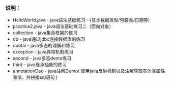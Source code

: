 ### 说明：
* HelloWorld.java - java语法基础练习一(基本数据类型/包装类/日期等)
* practice2.java - java语法基础练习二（面向对象）
* collection - java集合框架的练习
* db - java通过jdbc连接数据库的练习
* duotai - java多态的理解和练习
* exception - java异常机制练习
* second - java多态demo练习
* third - java继承抽象的练习
* annotationDao - java注解Demo( 使用java反射机制以及注解获取实体类属性和值，并拼接sql语句 )
